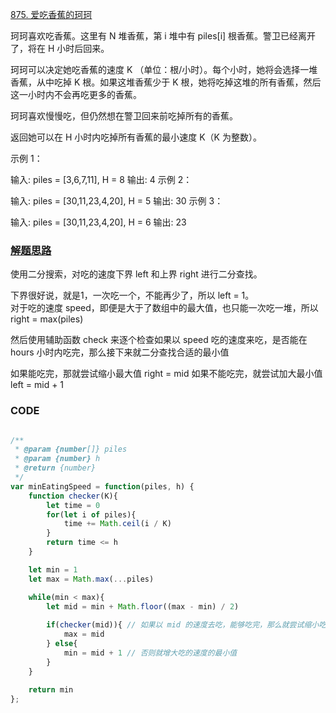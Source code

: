 [875. 爱吃香蕉的珂珂](https://leetcode-cn.com/problems/koko-eating-bananas/)


珂珂喜欢吃香蕉。这里有 N 堆香蕉，第 i 堆中有 piles[i] 根香蕉。警卫已经离开了，将在 H 小时后回来。

珂珂可以决定她吃香蕉的速度 K （单位：根/小时）。每个小时，她将会选择一堆香蕉，从中吃掉 K 根。如果这堆香蕉少于 K 根，她将吃掉这堆的所有香蕉，然后这一小时内不会再吃更多的香蕉。

珂珂喜欢慢慢吃，但仍然想在警卫回来前吃掉所有的香蕉。

返回她可以在 H 小时内吃掉所有香蕉的最小速度 K（K 为整数）。

示例 1：

输入: piles = [3,6,7,11], H = 8
输出: 4
示例 2：

输入: piles = [30,11,23,4,20], H = 5
输出: 30
示例 3：

输入: piles = [30,11,23,4,20], H = 6
输出: 23



### [解题思路](https://leetcode-cn.com/problems/koko-eating-bananas/solution/java-er-fen-cha-zhao-zhu-xing-zhu-shi-by-3t5s/)
使用二分搜索，对吃的速度下界 left 和上界 right 进行二分查找。

下界很好说，就是1，一次吃一个，不能再少了，所以 left = 1。  
对于吃的速度 speed，即便是大于了数组中的最大值，也只能一次吃一堆，所以 right = max(piles)

然后使用辅助函数 check 来逐个检查如果以 speed 吃的速度来吃，是否能在 hours 小时内吃完，那么接下来就二分查找合适的最小值

如果能吃完，那就尝试缩小最大值 right = mid
如果不能吃完，就尝试加大最小值 left = mid + 1

### CODE


```javascript

/**
 * @param {number[]} piles
 * @param {number} h
 * @return {number}
 */
var minEatingSpeed = function(piles, h) {
    function checker(K){
        let time = 0
        for(let i of piles){
            time += Math.ceil(i / K)
        }
        return time <= h
    }

    let min = 1
    let max = Math.max(...piles)

    while(min < max){
        let mid = min + Math.floor((max - min) / 2)
      
        if(checker(mid)){ // 如果以 mid 的速度去吃，能够吃完，那么就尝试缩小吃的速度的最大值
            max = mid
        } else{
            min = mid + 1 // 否则就增大吃的速度的最小值
        }
    }
    
    return min
};

```
